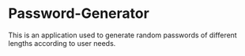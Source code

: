 # Password-Generator
This is an application used to generate random passwords of different lengths according to user needs.
